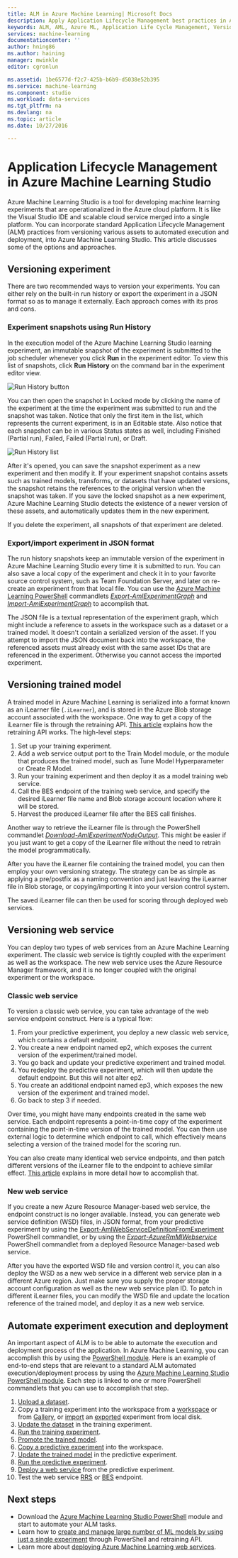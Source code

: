 ```yaml
---
title: ALM in Azure Machine Learning| Microsoft Docs
description: Apply Application Lifecycle Management best practices in Azure Machine Learning Studio
keywords: ALM, AML, Azure ML, Application Life Cycle Management, Version Control
services: machine-learning
documentationcenter: ''
author: hning86
ms.author: haining
manager: mwinkle
editor: cgronlun

ms.assetid: 1be6577d-f2c7-425b-b6b9-d5038e52b395
ms.service: machine-learning
ms.component: studio
ms.workload: data-services
ms.tgt_pltfrm: na
ms.devlang: na
ms.topic: article
ms.date: 10/27/2016

---
```

# Application Lifecycle Management in Azure Machine Learning Studio
Azure Machine Learning Studio is a tool for developing machine learning experiments that are operationalized in the Azure cloud platform. It is like the Visual Studio IDE and scalable cloud service merged into a single platform. You can incorporate standard Application Lifecycle Management (ALM) practices from versioning various assets to automated execution and deployment, into Azure Machine Learning Studio. This article discusses some of the options and approaches.

## Versioning experiment
There are two recommended ways to version your experiments. You can either rely on the built-in run history or export the experiment in a JSON format so as to manage it externally. Each approach comes with its pros and cons.

### Experiment snapshots using Run History
In the execution model of the Azure Machine Learning Studio learning experiment, an immutable snapshot of the experiment is submitted to the job scheduler whenever you click **Run** in the experiment editor. To view this list of snapshots, click **Run History** on the command bar in the experiment editor view.

![Run History button](./media/version-control/runhistory.png)

You can then open the snapshot in Locked mode by clicking the name of the experiment at the time the experiment was submitted to run and the snapshot was taken. Notice that only the first item in the list, which represents the current experiment, is in an Editable state. Also notice that each snapshot can be in various Status states as well, including Finished (Partial run), Failed, Failed (Partial run), or Draft.

![Run History list](./media/version-control/runhistorylist.png)

After it's opened, you can save the snapshot experiment as a new experiment and then modify it. If your experiment snapshot contains assets such as trained models, transforms, or datasets that have updated versions, the snapshot retains the references to the original version when the snapshot was taken. If you save the locked snapshot as a new experiment, Azure Machine Learning Studio detects the existence of a newer version of these assets, and automatically updates them in the new experiment.

If you delete the experiment, all snapshots of that experiment are deleted.

### Export/import experiment in JSON format
The run history snapshots keep an immutable version of the experiment in Azure Machine Learning Studio every time it is submitted to run. You can also save a local copy of the experiment and check it in to your favorite source control system, such as Team Foundation Server, and later on re-create an experiment from that local file. You can use the [Azure Machine Learning PowerShell](http://aka.ms/amlps) commandlets [*Export-AmlExperimentGraph*](https://github.com/hning86/azuremlps#export-amlexperimentgraph) and [*Import-AmlExperimentGraph*](https://github.com/hning86/azuremlps#import-amlexperimentgraph) to accomplish that.

The JSON file is a textual representation of the experiment graph, which might include a reference to assets in the workspace such as a dataset or a trained model. It doesn't contain a serialized version of the asset. If you attempt to import the JSON document back into the workspace, the referenced assets must already exist with the same asset IDs that are referenced in the experiment. Otherwise you cannot access the imported experiment.

## Versioning trained model
A trained model in Azure Machine Learning is serialized into a format known as an iLearner file (`.iLearner`), and is stored in the Azure Blob storage account associated with the workspace. One way to get a copy of the iLearner file is through the retraining API. [This article](retrain-models-programmatically.md) explains how the retraining API works. The high-level steps:

1. Set up your training experiment.
2. Add a web service output port to the Train Model module, or the module that produces the trained model, such as Tune Model Hyperparameter or Create R Model.
3. Run your training experiment and then deploy it as a model training web service.
4. Call the BES endpoint of the training web service, and specify the desired iLearner file name and Blob storage account location where it will be stored.
5. Harvest the produced iLearner file after the BES call finishes.

Another way to retrieve the iLearner file is through the PowerShell commandlet [*Download-AmlExperimentNodeOutput*](https://github.com/hning86/azuremlps#download-amlexperimentnodeoutput). This might be easier if you just want to get a copy of the iLearner file without the need to retrain the model programmatically.

After you have the iLearner file containing the trained model, you can then employ your own versioning strategy. The strategy can be as simple as applying a pre/postfix as a naming convention and just leaving the iLearner file in Blob storage, or copying/importing it into your version control system.

The saved iLearner file can then be used for scoring through deployed web services.

## Versioning web service
You can deploy two types of web services from an Azure Machine Learning experiment. The classic web service is tightly coupled with the experiment as well as the workspace. The new web service uses the Azure Resource Manager framework, and it is no longer coupled with the original experiment or the workspace.

### Classic web service
To version a classic web service, you can take advantage of the web service endpoint construct. Here is a typical flow:

1. From your predictive experiment, you deploy a new classic web service, which contains a default endpoint.
2. You create a new endpoint named ep2, which exposes the current version of the experiment/trained model.
3. You go back and update your predictive experiment and trained model.
4. You redeploy the predictive experiment, which will then update the default endpoint. But this will not alter ep2.
5. You create an additional endpoint named ep3, which exposes the new version of the experiment and trained model.
6. Go back to step 3 if needed.

Over time, you might have many endpoints created in the same web service. Each endpoint represents a point-in-time copy of the experiment containing the point-in-time version of the trained model. You can then use external logic to determine which endpoint to call, which effectively means selecting a version of the trained model for the scoring run.

You can also create many identical web service endpoints, and then patch different versions of the iLearner file to the endpoint to achieve similar effect. [This article](create-models-and-endpoints-with-powershell.md) explains in more detail how to accomplish that.

### New web service
If you create a new Azure Resource Manager-based web service, the endpoint construct is no longer available. Instead, you can generate web service definition (WSD) files, in JSON format, from your predictive experiment by using the [Export-AmlWebServiceDefinitionFromExperiment](https://github.com/hning86/azuremlps#export-amlwebservicedefinitionfromexperiment) PowerShell commandlet, or by using the [*Export-AzureRmMlWebservice*](https://docs.microsoft.com/powershell/module/azurerm.machinelearning/export-azurermmlwebservice) PowerShell commandlet from a deployed Resource Manager-based web service.

After you have the exported WSD file and version control it, you can also deploy the WSD as a new web service in a different web service plan in a different Azure region. Just make sure you supply the proper storage account configuration as well as the new web service plan ID. To patch in different iLearner files, you can modify the WSD file and update the location reference of the trained model, and deploy it as a new web service.

## Automate experiment execution and deployment
An important aspect of ALM is to be able to automate the execution and deployment process of the application. In Azure Machine Learning, you can accomplish this by using the [PowerShell module](http://aka.ms/amlps). Here is an example of end-to-end steps that are relevant to a standard ALM automated execution/deployment process by using the [Azure Machine Learning Studio PowerShell module](http://aka.ms/amlps). Each step is linked to one or more PowerShell commandlets that you can use to accomplish that step.

1. [Upload a dataset](https://github.com/hning86/azuremlps#upload-amldataset).
2. Copy a training experiment into the workspace from a [workspace](https://github.com/hning86/azuremlps#copy-amlexperiment) or from [Gallery](https://github.com/hning86/azuremlps#copy-amlexperimentfromgallery), or [import](https://github.com/hning86/azuremlps#import-amlexperimentgraph) an [exported](https://github.com/hning86/azuremlps#export-amlexperimentgraph) experiment from local disk.
3. [Update the dataset](https://github.com/hning86/azuremlps#update-amlexperimentuserasset) in the training experiment.
4. [Run the training experiment](https://github.com/hning86/azuremlps#start-amlexperiment).
5. [Promote the trained model](https://github.com/hning86/azuremlps#promote-amltrainedmodel).
6. [Copy a predictive experiment](https://github.com/hning86/azuremlps#copy-amlexperiment) into the workspace.
7. [Update the trained model](https://github.com/hning86/azuremlps#update-amlexperimentuserasset) in the predictive experiment.
8. [Run the predictive experiment](https://github.com/hning86/azuremlps#start-amlexperiment).
9. [Deploy a web service](https://github.com/hning86/azuremlps#new-amlwebservice) from the predictive experiment.
10. Test the web service [RRS](https://github.com/hning86/azuremlps#invoke-amlwebservicerrsendpoint) or [BES](https://github.com/hning86/azuremlps#invoke-amlwebservicebesendpoint) endpoint.

## Next steps
* Download the [Azure Machine Learning Studio PowerShell](http://aka.ms/amlps) module and start to automate your ALM tasks.
* Learn how to [create and manage large number of ML models by using just a single experiment](create-models-and-endpoints-with-powershell.md) through PowerShell and retraining API.
* Learn more about [deploying Azure Machine Learning web services](publish-a-machine-learning-web-service.md).
